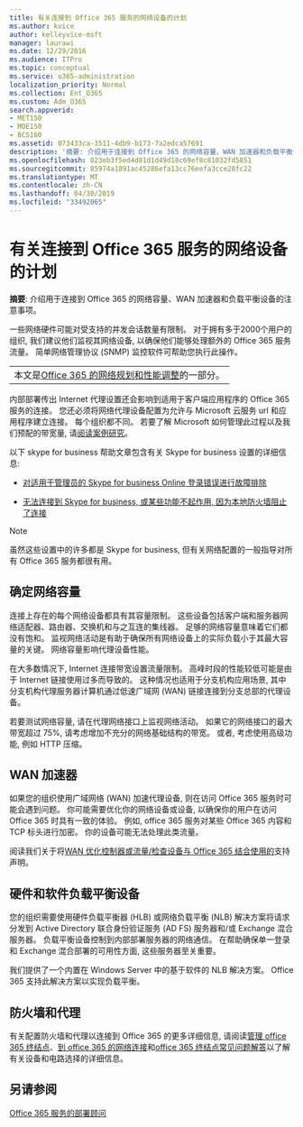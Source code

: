 ```yaml
---
title: 有关连接到 Office 365 服务的网络设备的计划
ms.author: kvice
author: kelleyvice-msft
manager: laurawi
ms.date: 12/29/2016
ms.audience: ITPro
ms.topic: conceptual
ms.service: o365-administration
localization_priority: Normal
ms.collection: Ent_O365
ms.custom: Adm_O365
search.appverid:
- MET150
- MOE150
- BCS160
ms.assetid: 073433ca-3511-4db9-b173-7a2edca57691
description: '摘要: 介绍用于连接到 Office 365 的网络容量、WAN 加速器和负载平衡设备的注意事项。'
ms.openlocfilehash: 023eb3f5ed4d81d1d49d18c69ef8c81032fd5851
ms.sourcegitcommit: 85974a1891ac45286efa13cc76eefa3cce28fc22
ms.translationtype: MT
ms.contentlocale: zh-CN
ms.lasthandoff: 04/30/2019
ms.locfileid: "33492065"
---
```

# <a name="plan-for-network-devices-that-connect-to-office-365-services"></a>有关连接到 Office 365 服务的网络设备的计划

 **摘要**: 介绍用于连接到 Office 365 的网络容量、WAN 加速器和负载平衡设备的注意事项。
  
一些网络硬件可能对受支持的并发会话数量有限制。 对于拥有多于2000个用户的组织, 我们建议他们监视其网络设备, 以确保他们能够处理额外的 Office 365 服务流量。 简单网络管理协议 (SNMP) 监控软件可帮助您执行此操作。

||
|:-----|
| 本文是[Office 365 的网络规划和性能调整](https://aka.ms/tune)的一部分。|

内部部署传出 Internet 代理设置还会影响到适用于客户端应用程序的 Office 365 服务的连接。 您还必须将网络代理设备配置为允许与 Microsoft 云服务 url 和应用程序建立连接。 每个组织都不同。 若要了解 Microsoft 如何管理此过程以及我们预配的带宽量, 请[阅读案例研究](https://www.microsoft.com/itshowcase/Article/Content/631/Optimizing-network-performance-for-Microsoft-Office-365)。
  
以下 skype for business 帮助文章包含有关 Skype for business 设置的详细信息:
  
- [对适用于管理员的 Skype for business Online 登录错误进行故障排除](https://docs.microsoft.com/skypeforbusiness/set-up-skype-for-business-online/troubleshooting-sign-in-errors-for-admins)

- [无法连接到 Skype for business, 或某些功能不起作用, 因为本地防火墙阻止了连接](https://go.microsoft.com/fwlink/p/?LinkID=243625)

> [!NOTE]
> 虽然这些设置中的许多都是 Skype for business, 但有关网络配置的一般指导对所有 Office 365 服务都很有用。
  
## <a name="determining-network-capacity"></a>确定网络容量

连接上存在的每个网络设备都具有其容量限制。 这些设备包括客户端和服务器网络适配器、路由器、交换机和与之互连的集线器。 足够的网络容量意味着它们都没有饱和。 监视网络活动是有助于确保所有网络设备上的实际负载小于其最大容量的关键。 网络容量影响代理设备性能。
  
在大多数情况下, Internet 连接带宽设置流量限制。 高峰时段的性能较低可能是由于 Internet 链接使用过多而导致的。 这种情况也适用于分支机构应用场景, 其中分支机构代理服务器计算机通过低速广域网 (WAN) 链接连接到分支总部的代理设备。
  
若要测试网络容量, 请在代理网络接口上监视网络活动。 如果它的网络接口的最大带宽超过 75%, 请考虑增加不充分的网络基础结构的带宽。 或者, 考虑使用高级功能, 例如 HTTP 压缩。
  
## <a name="wan-accelerators"></a>WAN 加速器

如果您的组织使用广域网络 (WAN) 加速代理设备, 则在访问 Office 365 服务时可能会遇到问题。 你可能需要优化你的网络设备或设备, 以确保你的用户在访问 Office 365 时具有一致的体验。 例如, office 365 服务对某些 Office 365 内容和 TCP 标头进行加密。 你的设备可能无法处理此类流量。
  
阅读我们关于将[WAN 优化控制器或流量/检查设备与 Office 365 结合使用的](https://support.microsoft.com/kb/2690045)支持声明。
  
## <a name="hardware-and-software-load-balancing-devices"></a>硬件和软件负载平衡设备

您的组织需要使用硬件负载平衡器 (HLB) 或网络负载平衡 (NLB) 解决方案将请求分发到 Active Directory 联合身份验证服务 (AD FS) 服务器和/或 Exchange 混合服务器。 负载平衡设备控制到内部部署服务器的网络通信。 在帮助确保单一登录和 Exchange 混合部署的可用性方面, 这些服务器至关重要。
  
我们提供了一个内置在 Windows Server 中的基于软件的 NLB 解决方案。 Office 365 支持此解决方案以实现负载平衡。
  
## <a name="firewalls-and-proxies"></a>防火墙和代理

有关配置防火墙和代理以连接到 Office 365 的更多详细信息, 请阅读[管理 office 365 终结点](https://support.office.com/article/99cab9d4-ef59-4207-9f2b-3728eb46bf9a)、[到 office 365 的网络连接](network-connectivity.md)和[office 365 终结点常见问题解答](https://support.office.com/article/d4088321-1c89-4b96-9c99-54c75cae2e6d)以了解有关设备和电路选择的详细信息。
  
## <a name="see-also"></a>另请参阅

[Office 365 服务的部署顾问](deployment-advisors-for-office-365.md)

